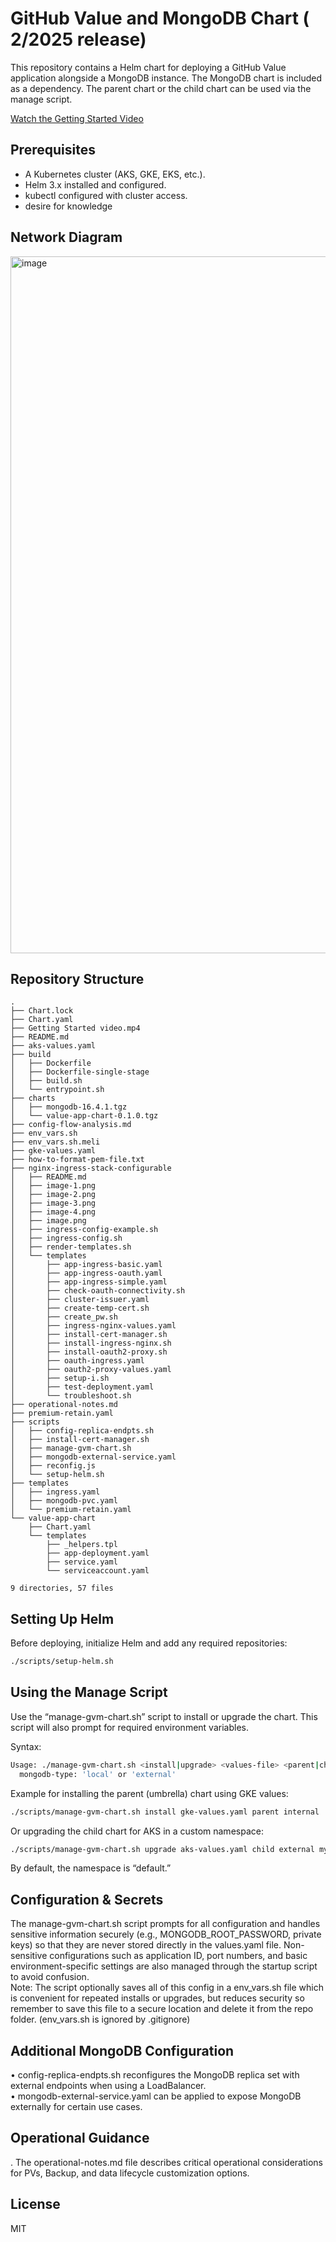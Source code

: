 # GitHub Value and MongoDB Chart ( 2/2025 release)

This repository contains a Helm chart for deploying a GitHub Value application alongside a MongoDB instance. The MongoDB chart is included as a dependency. The parent chart or the child chart can be used via the manage script.

[Watch the Getting Started Video](https://raw.githubusercontent.com/MattG57/gvm-chart/main/Getting%20Started%20video.mp4)

## Prerequisites
- A Kubernetes cluster (AKS, GKE, EKS, etc.).
- Helm 3.x installed and configured.
- kubectl configured with cluster access.
- desire for knowledge

## Network Diagram
<img width="1115" alt="image" src="https://github.com/user-attachments/assets/fd95b638-a2f2-4fe0-9a4e-46159167eeea" />


## Repository Structure
```
.
├── Chart.lock
├── Chart.yaml
├── Getting Started video.mp4
├── README.md
├── aks-values.yaml
├── build
│   ├── Dockerfile
│   ├── Dockerfile-single-stage
│   ├── build.sh
│   └── entrypoint.sh
├── charts
│   ├── mongodb-16.4.1.tgz
│   └── value-app-chart-0.1.0.tgz
├── config-flow-analysis.md
├── env_vars.sh
├── env_vars.sh.meli
├── gke-values.yaml
├── how-to-format-pem-file.txt
├── nginx-ingress-stack-configurable
│   ├── README.md
│   ├── image-1.png
│   ├── image-2.png
│   ├── image-3.png
│   ├── image-4.png
│   ├── image.png
│   ├── ingress-config-example.sh
│   ├── ingress-config.sh
│   ├── render-templates.sh
│   └── templates
│       ├── app-ingress-basic.yaml
│       ├── app-ingress-oauth.yaml
│       ├── app-ingress-simple.yaml
│       ├── check-oauth-connectivity.sh
│       ├── cluster-issuer.yaml
│       ├── create-temp-cert.sh
│       ├── create_pw.sh
│       ├── ingress-nginx-values.yaml
│       ├── install-cert-manager.sh
│       ├── install-ingress-nginx.sh
│       ├── install-oauth2-proxy.sh
│       ├── oauth-ingress.yaml
│       ├── oauth2-proxy-values.yaml
│       ├── setup-i.sh
│       ├── test-deployment.yaml
│       └── troubleshoot.sh
├── operational-notes.md
├── premium-retain.yaml
├── scripts
│   ├── config-replica-endpts.sh
│   ├── install-cert-manager.sh
│   ├── manage-gvm-chart.sh
│   ├── mongodb-external-service.yaml
│   ├── reconfig.js
│   └── setup-helm.sh
├── templates
│   ├── ingress.yaml
│   ├── mongodb-pvc.yaml
│   └── premium-retain.yaml
└── value-app-chart
    ├── Chart.yaml
    └── templates
        ├── _helpers.tpl
        ├── app-deployment.yaml
        ├── service.yaml
        └── serviceaccount.yaml

9 directories, 57 files
```

## Setting Up Helm
Before deploying, initialize Helm and add any required repositories:
```bash
./scripts/setup-helm.sh
```

## Using the Manage Script
Use the “manage-gvm-chart.sh” script to install or upgrade the chart. This script will also prompt for required environment variables.

Syntax:
```bash
Usage: ./manage-gvm-chart.sh <install|upgrade> <values-file> <parent|child> <mongodb-type> [namespace]
  mongodb-type: 'local' or 'external'
```
Example for installing the parent (umbrella) chart using GKE values:
```bash
./scripts/manage-gvm-chart.sh install gke-values.yaml parent internal
```
Or upgrading the child chart for AKS in a custom namespace:
```bash
./scripts/manage-gvm-chart.sh upgrade aks-values.yaml child external mynamespace
```
By default, the namespace is “default.”

## Configuration & Secrets
The manage-gvm-chart.sh script prompts for all configuration and handles sensitive information securely (e.g., MONGODB_ROOT_PASSWORD, private keys) so that they are never stored directly in the values.yaml file. Non-sensitive configurations such as application ID, port numbers, and basic environment-specific settings are also managed through the startup script to avoid confusion.  
Note: The script optionally saves all of this config in a env_vars.sh file which is convenient for repeated installs or upgrades, but reduces security so remember to save this file to a secure location and delete it from the repo folder. (env_vars.sh is ignored by .gitignore)

## Additional MongoDB Configuration
• config-replica-endpts.sh reconfigures the MongoDB replica set with external endpoints when using a LoadBalancer.  
• mongodb-external-service.yaml can be applied to expose MongoDB externally for certain use cases.

## Operational Guidance
. The operational-notes.md file describes critical operational considerations for PVs, Backup, and data lifecycle customization options.

## License
MIT
